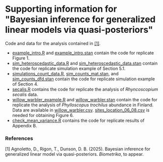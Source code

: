 # Supporting information for "Bayesian inference for generalized linear models via quasi-posteriors"

Code and data for the analysis contained in [[1]](#1).
- [example_intro.R](example_intro.R) and [example_intro.stan](example_intro.stan) contain the code for replicate Figure 1.
- [sim_heteroscedastic_data.R](sim_heteroscedastic_data.R) and [sim_heteroscedastic_data.stan](sim_heteroscedastic_data.stan) contain the code for replicate simulation example of Section 5.1.
- [simulations_count_data.R](simulations_count_data.R), [sim_counts_mat.stan](sim_counts_mat.stan), and [sim_counts_dfd.stan](sim_counts_dfd.stan) contain the code for replicate simulation example of Section 4.
- [secalis.R](secalis.R) contains the code for replicate the analysis of *Rhyncoscopium secalis* data.
- [willow_warbler_example.R](willow_warbler_example.R) and [willow_warbler.stan](willow_warbler.stan) contain the code for replicate the analysis of *Phylloscopus trochilus* abundance in Finland. Data are available in [willow_warbler.csv](willow_warbler.csv). [sites_location_06_08.csv](sites_location_06_08.csv) is needed for obtaining Figure 6.
- [check_mean_variance.R](check_mean_variance.R) contains the code for replicate results of Appendix B.

### References
<a id="1">[1]</a> 
Agnoletto, D., Rigon, T., Dunson, D. B. (2025).
Bayesian inference for generalized linear model via quasi-posteriors.
_Biometrika_, to appear.
